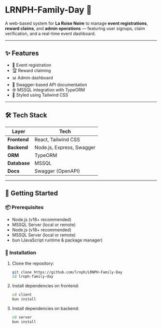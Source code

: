 # LRNPH-Family-Day 🎉

A web-based system for **La Roise Noire** to manage **event registrations**, **reward claims**, and **admin operations** — featuring user signups, claim verification, and a real-time event dashboard.

---

## ✨ Features

- 📅 Event registration
- 🏆 Reward claiming 
- 📊 Admin dashboard
- 📄 Swagger-based API documentation
- ⚙️ MSSQL integration with TypeORM
- 💅 Styled using Tailwind CSS

---

## 🛠 Tech Stack

| Layer       | Tech                      |
|-------------|---------------------------|
| **Frontend**| React, Tailwind CSS       |
| **Backend** | Node.js, Express, Swagger |
| **ORM**     | TypeORM                   |
| **Database**| MSSQL                     |
| **Docs**    | Swagger (OpenAPI)         |

---

## 🚀 Getting Started

### 📦 Prerequisites

- Node.js (v18+ recommended)
- MSSQL Server (local or remote)
- Node.js (v18+ recommended)  
- MSSQL Server (local or remote)  
- bun (JavaScript runtime & package manager)  

### 🔧 Installation

1. Clone the repository:

   ```bash
   git clone https://github.com/lrnph/LRNPH-Family-Day
   cd lrnph-family-day
2. Install dependencies on frontend:

   ```bash
   cd client
   bun install
3. Install dependencies on backend:

   ```bash
   cd server
   bun install

